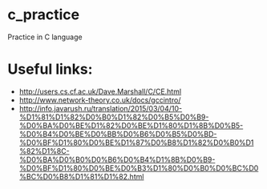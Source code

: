 # c_practice
Practice in C language
# Useful links:
- http://users.cs.cf.ac.uk/Dave.Marshall/C/CE.html
- http://www.network-theory.co.uk/docs/gccintro/
- http://info.javarush.ru/translation/2015/03/04/10-%D1%81%D1%82%D0%B0%D1%82%D0%B5%D0%B9-%D0%BA%D0%BE%D1%82%D0%BE%D1%80%D1%8B%D0%B5-%D0%B4%D0%BE%D0%BB%D0%B6%D0%B5%D0%BD-%D0%BF%D1%80%D0%BE%D1%87%D0%B8%D1%82%D0%B0%D1%82%D1%8C-%D0%BA%D0%B0%D0%B6%D0%B4%D1%8B%D0%B9-%D0%BF%D1%80%D0%BE%D0%B3%D1%80%D0%B0%D0%BC%D0%BC%D0%B8%D1%81%D1%82.html
